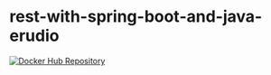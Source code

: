 # rest-with-spring-boot-and-java-erudio
[![Docker Hub Repository](docker.io/tiagotsr0/rest-with-spring-boot-erudio)](https://hub.docker.com/repository/docker/tiagotsr0/rest-with-spring-boot-erudio/general)

